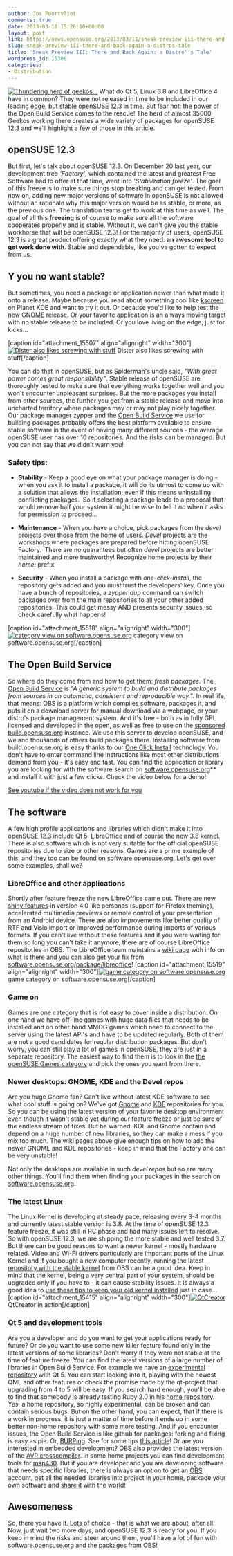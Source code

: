 ```yaml
---
author: Jos Poortvliet
comments: true
date: 2013-03-11 15:26:10+00:00
layout: post
link: https://news.opensuse.org/2013/03/11/sneak-preview-iii-there-and-back-again-a-distros-tale/
slug: sneak-preview-iii-there-and-back-again-a-distros-tale
title: 'Sneak Preview III: There and Back Again: a Distro''s Tale'
wordpress_id: 15306
categories:
- Distribution
---
```


[![Thundering herd of geekos...](//news.opensuse.org/wp-content/uploads/2012/06/geekos.jpg)](//news.opensuse.org/wp-content/uploads/2012/06/geekos.jpg) What do Qt 5, Linux 3.8 and LibreOffice 4 have in common? They were not released in time to be included in our leading edge, but stable openSUSE 12.3 in time. But fear not: the power of the Open Build Service comes to the rescue! The herd of almost 35000 Geekos working there creates a wide variety of packages for openSUSE 12.3 and we'll highlight a few of those in this article.<!-- more -->


## openSUSE 12.3


But first, let's talk about openSUSE 12.3. On December 20 last year, our development tree _'Factory'_, which contained the latest and greatest Free Software had to offer at that time, went into _'Stabilization freeze'_. The goal of this freeze is to make sure things stop breaking and can get tested. From now on, adding new major versions of software in openSUSE is not allowed without an rationale why this major version would be as stable, or more, as the previous one. The translation teams get to work at this time as well. The goal of all this **freezing** is of course to make sure all the software cooperates properly and is stable. Without it, we can't give you the stable workhorse that will be openSUSE 12.3! For the majority of users, openSUSE 12.3 is a great product offering exactly what they need: **an awesome tool to get work done with**. Stable and dependable, like you've gotten to expect from us.


## Y you no want stable?


But sometimes, you need a package or application newer than what made it onto a release. Maybe because you read about something cool like [kscreen](http://www.afiestas.org/kscreen-supporting-the-old-and-new-xrandr1-1-backend/) on Planet KDE and want to try it out. Or because you'd like to help test the [new GNOME release](https://help.gnome.org/misc/release-notes/3.8). Or your favorite application is an always moving target with no stable release to be included. Or you love living on the edge, just for kicks...

[caption id="attachment_15507" align="alignright" width="300"][![Dister also likes screwing with stuff](//news.opensuse.org/wp-content/uploads/2013/03/dister_mechanic_small.png)](//news.opensuse.org/wp-content/uploads/2013/03/dister_mechanic_small.png) Dister also likes screwing with stuff[/caption]

You can do that in openSUSE, but as Spiderman's uncle said, _"With great power comes great responsibility"_. Stable release of openSUSE are thoroughly tested to make sure that everything works together well and you won't encounter unpleasant surprises. But the more packages you install from other sources, the further you get from a stable release and move into uncharted territory where packages may or may not play nicely together. Our package manager zypper and the [Open Build Service](http://openbuildservice.org) we use for building packages probably offers the best platform available to ensure stable software in the event of having many different sources - the average openSUSE user has over 10 repositories. And the risks can be managed. But you can not say that we didn't warn you!


### Safety tips:





	
  * **Stability** - Keep a good eye on what your package manager is doing - when you ask it to install a package, it will do its utmost to come up with a solution that allows the installation; even if this means uninstalling conflicting packages.  So if selecting a package leads to a proposal that would remove half your system it might be wise to tell it _no_ when it asks for permission to proceed...

	
  * **Maintenance** - When you have a choice, pick packages from the _devel_ projects over those from the home of users. _Devel_ projects are the workshops where packages are prepared before hitting openSUSE Factory.  There are no guarantees but often _devel_ projects are better maintained and more trustworthy! Recognize home projects by their _home:_ prefix.

	
  * **Security** - When you install a package with _one-click-install_, the repository gets added and you must trust the developers' key. Once you have a bunch of repositories, a _zypper dup_ command can switch packages over from the main repositories to all your other added repositories. This could get messy AND presents security issues, so check carefully what happens!


[caption id="attachment_15518" align="alignright" width="300"][![category view on software.opensuse.org](//news.opensuse.org/wp-content/uploads/2013/03/categories.png)](//news.opensuse.org/wp-content/uploads/2013/03/categories.png) category view on software.opensuse.org[/caption]



## The Open Build Service


So where do they come from and how to get them: _fresh packages_. The [Open Build Service](http://openbuildservice.org) is _"A generic system to build and distribute packages from sources in an automatic, consistent and reproducible way."_. In real life, that means: OBS is a platform which compiles software, packages it, and puts it on a download server for manual download via a webpage, or your distro's package management system. And it's free - both as in fully GPL licensed and developed in the open, as well as free to use on the [sponsored](https://en.opensuse.org/Sponsors) [build.opensuse.org](http://build.opensuse.org) instance. We use this server to develop openSUSE, and we and thousands of others build packages there. Installing software from build.opensuse.org is easy thanks to our [One Click Install](http://en.opensuse.org/openSUSE:One_Click_Install) technology. You don't have to enter command line instructions like most other distributions demand from you - it's easy and fast. You can find the application or library you are looking for with the software search on [software.opensuse.org](http://software.opensuse.org/packages/)** and install it with just a few clicks. Check the video below for a demo!

[See youtube if the video does not work for you](http://www.youtube.com/watch?v=hmW0156G810)


## The software


A few high profile applications and libraries which didn't make it into openSUSE 12.3 include Qt 5, LibreOffice and of course the new 3.8 kernel. There is also software which is not very suitable for the official openSUSE repositories due to size or other reasons. Games are a prime example of this, and they too can be found on [software.opensuse.org](http://software.opensuse.org/packages). Let's get over some examples, shall we?


### LibreOffice and other applications


Shortly after feature freeze the new [LibreOffice](http://www.libreoffice.org/) came out. There are new [shiny features](http://www.libreoffice.org/download/4-0-new-features-and-fixes) in version 4.0 like personas (support for Firefox theming), accelerated multimedia previews or remote control of your presentation from an Android device. There are also improvements like better quality of RTF and Visio import or improved performance during imports of various formats. If you can't live without these features and if you were waiting for them so long you can't take it anymore, there are of course LibreOffice repositories in OBS. The LibreOffice team maintains a [wiki page](http://en.opensuse.org/LibreOffice#Update_to_Latest_Version) with info on what is there and you can also get your fix from [software.opensuse.org/package/libreoffice](http://software.opensuse.org/package/libreoffice)!
[caption id="attachment_15519" align="alignright" width="300"][![game category on software.opensuse.org](//news.opensuse.org/wp-content/uploads/2013/03/game-category.png)](//news.opensuse.org/wp-content/uploads/2013/03/game-category.png) game category on software.opensuse.org[/caption]



### Game on


Games are one category that is not easy to cover inside a distribution. On one hand we have off-line games with huge data files that needs to be installed and on other hand MMOG games which need to connect to the server using the latest API's and have to be updated regularly. Both of them are not a good candidates for regular distribution packages. But don't worry, you can still play a lot of games in openSUSE, they are just in a separate repository. The easiest way to find them is to look in the [the openSUSE Games category](http://software.opensuse.org/packages/Games) and pick the ones you want from there.



### Newer desktops: GNOME, KDE and the Devel repos


Are you huge Gnome fan? Can't live without latest KDE software to see what cool stuff is going on? We've got [Gnome](http://en.opensuse.org/GNOME_repositories) and [KDE](http://en.opensuse.org/KDE_repositories) repositories for you. So you can be using the latest version of your favorite desktop environment even though it wasn't stable yet during our feature freeze or just be sure of the endless stream of fixes. But be warned. KDE and Gnome contain and depend on a huge number of new libraries, so they can make a mess if you mix too much. The wiki pages above give enough tips on how to add the newer GNOME and KDE repositories - keep in mind that the Factory one can be very unstable!

Not only the desktops are available in such _devel repos_ but so are many other things. You'll find them when finding your packages in the search on [software.opensuse.org](http://software.opensuse.org/).


### The latest Linux


The Linux Kernel is developing at steady pace, releasing every 3-4 months and currently latest stable version is 3.8. At the time of openSUSE 12.3 feature freeze, it was still in RC phase and had many issues left to resolve. So with openSUSE 12.3, we are shipping the more stable and well tested 3.7. But there can be good reasons to want a newer kernel - mostly hardware related. Video and Wi-Fi drivers particularly are important parts of the Linux Kernel and if you bought a new computer recently, running the latest [repository with the stable kernel](http://kernel.opensuse.org/packages/stable) from OBS can be a good idea. Keep in mind that the kernel, being a very central part of your system, should be upgraded only if you have to - it can cause stability issues. It is always a good idea to [use these tips to keep your old kernel installed](http://en.opensuse.org/SDB:Keep_multiple_kernel_versions) just in case...
[caption id="attachment_15415" align="alignright" width="300"][![QtCreator](//news.opensuse.org/wp-content/uploads/2013/03/qt-creator-12.3.png)](//news.opensuse.org/wp-content/uploads/2013/03/qt-creator-12.3.png) QtCreator in action[/caption]



### Qt 5 and development tools


Are you a developer and do you want to get your applications ready for future? Or do you want to use some new killer feature found only in the latest versions of some libraries? Don't worry if they were not stable at the time of feature freeze. You can find the latest versions of a large number of libraries in Open Build Service. For example we have an [experimental repository](http://en.opensuse.org/KDE_repositories#Qt_5.0_Development_Snapshots) with Qt 5. You can start looking into it, playing with the newest QML and other features or check the promise made by the qt-project that upgrading from 4 to 5 will be easy. If you search hard enough, you'll be able to find that somebody is already testing Ruby 2.0 in his [home repository](http://software.opensuse.org/package/ruby20). Yes, a home repository, so highly experimental, can be broken and can contain serious bugs. But on the other hand, you can expect, that if there is a work in progress, it is just a matter of time before it ends up in some better non-home repository with some more testing. And if you encounter issues, the Open Build Service is like github for packages: forking and fixing is easy as pie. Or, [BURPing](https://lizards.opensuse.org/2011/05/16/have-you-burped-yet-today/). See for some tips [this article](https://news.opensuse.org/2011/09/27/get-your-package-in-factory-for-12-1/)! Or are you interested in embedded development? OBS also provides the latest version of the [AVR crosscompiler](http://software.opensuse.org/package/avr-libc-gcc47). In some home projects you can find development tools for [msp430](http://software.opensuse.org/package/cross-msp430-gcc). But if you are developer and you are developing software that needs specific libraries, there is always an option to get an [OBS](http://build.opensuse.org) account, get all the needed libraries into project in your home, package your own software and [share it](http://openbuildservice.org/help/manuals/obs-best-practices/cha.obs.best-practices.upstream.html) with the world!


## Awesomeness


So, there you have it. Lots of choice - that is what we are about, after all. Now, just wait two more days, and openSUSE 12.3 is ready for you. If you keep in mind the risks and steer around them, you'll have a lot of fun with [software.opensuse.org](http://software.opensuse.org/packages) and the packages from OBS!
